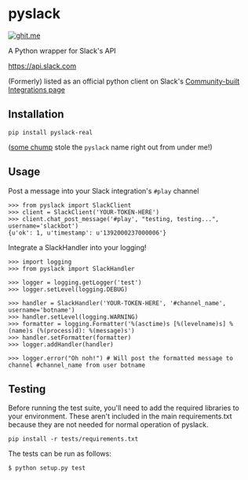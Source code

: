 pyslack
==========

[![ghit.me](https://ghit.me/badge.svg?repo=loisaidasam/pyslack)](https://ghit.me/repo/loisaidasam/pyslack)

A Python wrapper for Slack's API

https://api.slack.com

(Formerly) listed as an official python client on Slack's [Community-built Integrations page](https://api.slack.com/community)

## Installation

    pip install pyslack-real

([some chump](https://pypi.python.org/pypi/pyslack/) stole the `pyslack` name right out from under me!)

## Usage

Post a message into your Slack integration's `#play` channel

    >>> from pyslack import SlackClient
    >>> client = SlackClient('YOUR-TOKEN-HERE')
    >>> client.chat_post_message('#play', "testing, testing...", username='slackbot')
    {u'ok': 1, u'timestamp': u'1392000237000006'}


Integrate a SlackHandler into your logging!

    >>> import logging
    >>> from pyslack import SlackHandler
    
    >>> logger = logging.getLogger('test')
    >>> logger.setLevel(logging.DEBUG)
    
    >>> handler = SlackHandler('YOUR-TOKEN-HERE', '#channel_name', username='botname')
    >>> handler.setLevel(logging.WARNING)
    >>> formatter = logging.Formatter('%(asctime)s [%(levelname)s] %(name)s (%(process)d): %(message)s')
    >>> handler.setFormatter(formatter)
    >>> logger.addHandler(handler)
    
    >>> logger.error("Oh noh!") # Will post the formatted message to channel #channel_name from user botname

## Testing

Before running the test suite, you'll need to add the required libraries to your environment. These aren't included in the main requirements.txt because they are not needed for normal operation of pyslack.

    pip install -r tests/requirements.txt
    
The tests can be run as follows:

    $ python setup.py test
